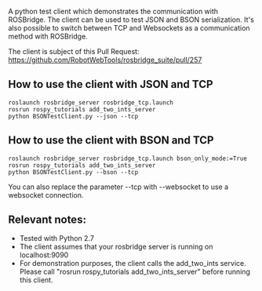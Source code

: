 A python test client which demonstrates the communication with ROSBridge.
The client can be used to test JSON and BSON serialization. 
It's also possible to switch between TCP and Websockets as a communication method with ROSBridge.

The client is subject of this Pull Request:
https://github.com/RobotWebTools/rosbridge_suite/pull/257

## How to use the client with JSON and TCP
```
roslaunch rosbridge_server rosbridge_tcp.launch
rosrun rospy_tutorials add_two_ints_server
python BSONTestClient.py --json --tcp
```

## How to use the client with BSON and TCP
```
roslaunch rosbridge_server rosbridge_tcp.launch bson_only_mode:=True
rosrun rospy_tutorials add_two_ints_server
python BSONTestClient.py --bson --tcp
```

You can also replace the parameter --tcp with --websocket to use a websocket connection.

## Relevant notes:
- Tested with Python 2.7
- The client assumes that your rosbridge server is running on localhost:9090
- For demonstration purposes, the client calls the add_two_ints service. Please call "rosrun rospy_tutorials add_two_ints_server" before running this client. 
